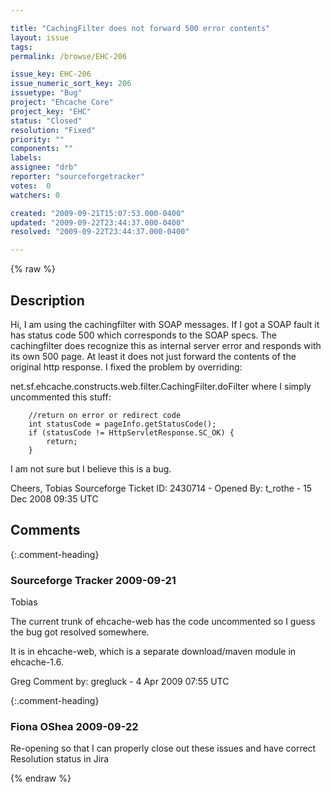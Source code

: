 ```yaml
---

title: "CachingFilter does not forward 500 error contents"
layout: issue
tags: 
permalink: /browse/EHC-206

issue_key: EHC-206
issue_numeric_sort_key: 206
issuetype: "Bug"
project: "Ehcache Core"
project_key: "EHC"
status: "Closed"
resolution: "Fixed"
priority: ""
components: ""
labels: 
assignee: "drb"
reporter: "sourceforgetracker"
votes:  0
watchers: 0

created: "2009-09-21T15:07:53.000-0400"
updated: "2009-09-22T23:44:37.000-0400"
resolved: "2009-09-22T23:44:37.000-0400"

---
```




{% raw %}



## Description

<div markdown="1" class="description">

Hi,
I am using the cachingfilter with SOAP messages.  If I got a SOAP fault it has status code 500 which corresponds to the SOAP specs.  The cachingfilter does recognize this as internal server error and responds with its own 500 page.  At least it does not just forward the contents of the original http response.
I fixed the problem by overriding:

net.sf.ehcache.constructs.web.filter.CachingFilter.doFilter where I simply uncommented this stuff:

        //return on error or redirect code
        int statusCode = pageInfo.getStatusCode();
        if (statusCode != HttpServletResponse.SC_OK) {
            return;
        }

I am not sure but I believe this is a bug.

Cheers,
Tobias
Sourceforge Ticket ID: 2430714 - Opened By: t\_rothe - 15 Dec 2008 09:35 UTC

</div>

## Comments


{:.comment-heading}
### **Sourceforge Tracker** <span class="date">2009-09-21</span>

<div markdown="1" class="comment">

Tobias

The current trunk of ehcache-web has the code uncommented so I guess the bug got resolved somewhere.

It is in ehcache-web, which is a separate download/maven module in ehcache-1.6.

Greg
Comment by: gregluck - 4 Apr 2009 07:55 UTC

</div>


{:.comment-heading}
### **Fiona OShea** <span class="date">2009-09-22</span>

<div markdown="1" class="comment">

Re-opening so that I can properly close out these issues and have correct Resolution status in Jira

</div>



{% endraw %}
